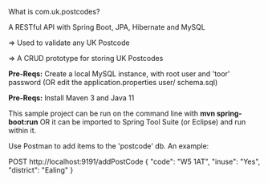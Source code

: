 What is com.uk.postcodes?

A RESTful API with Spring Boot, JPA, Hibernate and MySQL

=> Used to validate any UK Postcode

=> A CRUD prototype for storing UK Postcodes

**Pre-Reqs:** Create a local MySQL instance, with root user and 'toor' password (OR edit the application.properties user/ schema.sql)

**Pre-Reqs:** Install Maven 3 and Java 11

This sample project can be run on the command line with **mvn spring-boot:run** OR 
it can be imported to Spring Tool Suite (or Eclipse) and run within it.

Use Postman to add items to the 'postcode' db. An example:

POST http://localhost:9191/addPostCode
{
    "code": "W5 1AT",
    "inuse": "Yes",
    "district": "Ealing"
}
